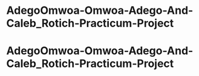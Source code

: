 # AdegoOmwoa-Omwoa-Adego-And-Caleb_Rotich-Practicum-Project
# AdegoOmwoa-Omwoa-Adego-And-Caleb_Rotich-Practicum-Project
